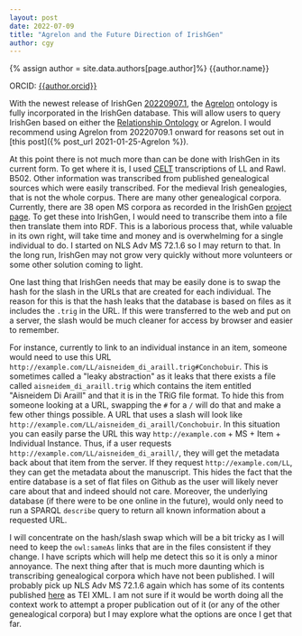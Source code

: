 ```yaml
---
layout: post
date: 2022-07-09
title: "Agrelon and the Future Direction of IrishGen"
author: cgy
---
```


{% assign author = site.data.authors[page.author]%}
{{author.name}}

ORCID: <a href="https://orcid.org/{{ author.orcid }}" title="{{author.name}}">{{author.orcid}}</a>

With the newest release of IrishGen
[20220907.1](https://github.com/cyocum/irish-gen/releases/tag/20220907.1),
the [Agrelon](https://d-nb.info/standards/elementset/agrelon) ontology
is fully incorporated in the IrishGen database.  This will allow users
to query IrishGen based on either the [Relationship
Ontology](http://purl.org/vocab/relationship/) or Agrelon.  I would
recommend using Agrelon from 20220709.1 onward for reasons set out in
[this post]({% post_url 2021-01-25-Agrelon %}).

At this point there is not much more than can be done with IrishGen in
its current form.  To get where it is, I used
[CELT](https://celt.ucc.ie/) transcriptions of LL and Rawl. B502.
Other information was transcribed from published genealogical sources
which were easily transcribed.  For the medieval Irish genealogies,
that is not the whole corpus.  There are many other genealogical
corpora.  Currently, there are 38 open MS corpora as recorded in the
IrishGen [project
page](https://github.com/cyocum/irish-gen/projects/1).  To get these
into IrishGen, I would need to transcribe them into a file then
translate them into RDF.  This is a laborious process that, while
valuable in its own right, will take time and money and is
overwhelming for a single individual to do.  I started on NLS Adv MS
72.1.6 so I may return to that.  In the long run, IrishGen may not
grow very quickly without more volunteers or some other solution
coming to light.

One last thing that IrishGen needs that may be easily done is to swap
the hash for the slash in the URLs that are created for each
individual.  The reason for this is that the hash leaks that the
database is based on files as it includes the `.trig` in the URL.  If
this were transferred to the web and put on a server, the slash would
be much cleaner for access by browser and easier to remember.

For instance, currently to link to an individual instance in an item,
someone would need to use this URL
`http://example.com/LL/aisneidem_di_araill.trig#Conchobuir`.  This is
sometimes called a "leaky abstraction" as it leaks that there exists a
file called `aisneidem_di_araill.trig` which contains the item
entitled "Aisneidem Di Araill" and that it is in the TRiG file format.
To hide this from someone looking at a URL, swapping the `#` for a `/`
will do that and make a few other things possible.  A URL that uses a
slash will look like
`http://example.com/LL/aisneidem_di_araill/Conchobuir`.  In this
situation you can easily parse the URL this way `http://example.com` +
MS + Item + Individual Instance.  Thus, if a user requests
`http://example.com/LL/aisneidem_di_araill/`, they will get the
metadata back about that item from the server.  If they request
`http://example.com/LL`, they can get the metadata about the
manuscript.  This hides the fact that the entire database is a set of
flat files on Github as the user will likely never care about that and
indeed should not care.  Moreover, the underlying database (if there
were to be one online in the future), would only need to run a SPARQL
`describe` query to return all known information about a requested
URL.

I will concentrate on the hash/slash swap which will be a bit tricky
as I will need to keep the `owl:sameAs` links that are in the files
consistent if they change.  I have scripts which will help me detect
this so it is only a minor annoyance.  The next thing after that is
much more daunting which is transcribing genealogical corpora which
have not been published.  I will probably pick up NLS Adv MS 72.1.6
again which has some of its contents published
[here](https://github.com/cyocum/irish-gen-mss/blob/master/xml/nls_ms_72_1_6.xml)
as TEI XML.  I am not sure if it would be worth doing all the context
work to attempt a proper publication out of it (or any of the other
genealogical corpora) but I may explore what the options are once I
get that far.
